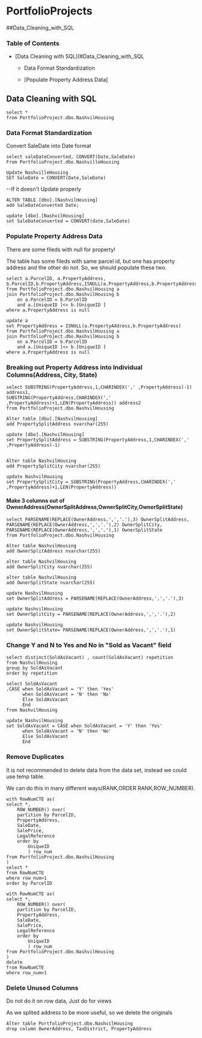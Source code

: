 # PortfolioProjects
##Data_Cleaning_with_SQL
### Table of Contents

- [Data Cleaning with SQL](#Data_Cleaning_with_SQL
  
  - Data Format Standardization
  
  - [Populate Property Address Data]      
  

## Data Cleaning with SQL

```
select *
from PortfolioProject.dbo.NashvilHousing
```


### Data Format Standardization
Convert SaleDate into Date format

```
select saleDateConverted, CONVERT(Date,SaleDate)
From PortfolioProject.dbo.NashvilleHousing

Update NashvilleHousing
SET SaleDate = CONVERT(Date,SaleDate)
```

--If it doesn't Update properly

```
ALTER TABLE [dbo].[NashvilHousing]
add SaleDateConverted Date;

update [dbo].[NashvilHousing]
set SaleDateConverted = CONVERT(date,SaleDate)
```

### Populate Property Address Data
There are some fileds with null for property!

The table has some fileds with same parcel id, but one has property address and the other do not. So, we should populate these two.

```
select a.ParcelID, a.PropertyAddress, b.ParcelID,b.PropertyAddress,ISNULL(a.PropertyAddress,b.PropertyAddress)
from PortfolioProject.dbo.NashvilHousing a
join PortfolioProject.dbo.NashvilHousing b
	on a.ParcelID = b.ParcelID
	and a.[UniqueID ]<> b.[UniqueID ]
where a.PropertyAddress is null
```
```
update a
set PropertyAddress = ISNULL(a.PropertyAddress,b.PropertyAddress)
from PortfolioProject.dbo.NashvilHousing a
join PortfolioProject.dbo.NashvilHousing b
	on a.ParcelID = b.ParcelID
	and a.[UniqueID ]<> b.[UniqueID ]
where a.PropertyAddress is null
```

### Breaking out Property Address into Individual Columns(Address, City, State)

```
select SUBSTRING(PropertyAddress,1,CHARINDEX(',' ,PropertyAddress)-1) address1,
SUBSTRING(PropertyAddress,CHARINDEX(',' ,PropertyAddress)+1,LEN(PropertyAddress)) address2
from PortfolioProject.dbo.NashvilHousing
```
```
Alter table [dbo].[NashvilHousing]
add PropertySplitAddress nvarchar(255)

update [dbo].[NashvilHousing]
set PropertySplitAddress = SUBSTRING(PropertyAddress,1,CHARINDEX(',' ,PropertyAddress)-1)


Alter table NashvilHousing
add PropertySplitCity nvarchar(255)

update NashvilHousing
set PropertySplitCity = SUBSTRING(PropertyAddress,CHARINDEX(',' ,PropertyAddress)+1,LEN(PropertyAddress))
```

#### Make 3 columns out of OwnerAddress(OwnerSplitAddress,OwnerSplitCity,OwnerSplitState)
```
select PARSENAME(REPLACE(OwnerAddress,',','.'),3) OwnerSplitAddress,
PARSENAME(REPLACE(OwnerAddress,',','.'),2) OwnerSplitCity,
PARSENAME(REPLACE(OwnerAddress,',','.'),1) OwnerSplitState
from PortfolioProject.dbo.NashvilHousing
```
```
Alter table NashvilHousing
add OwnerSplitAddress nvarchar(255)

alter table NashvilHousing
add OwnerSplitCity nvarchar(255)

alter table NashvilHousing
add OwnerSplitState nvarchar(255)

update NashvilHousing
set OwnerSplitAddress = PARSENAME(REPLACE(OwnerAddress,',','.'),3)

update NashvilHousing
set OwnerSplitCity = PARSENAME(REPLACE(OwnerAddress,',','.'),2)

update NashvilHousing
set OwnerSplitState= PARSENAME(REPLACE(OwnerAddress,',','.'),1)
```

### Change Y and N to Yes and No in "Sold as Vacant" field
```
select distinct(SoldAsVacant) , count(SoldAsVacant) repetition
from NashvilHousing
group by SoldAsVacant
order by repetition
```
```
select SoldAsVacant
,CASE when SoldAsVacant = 'Y' then 'Yes'
	  when SoldAsVacant = 'N' then 'No'
	  Else SoldAsVacant
	  End
from NashvilHousing
```

```
update NashvilHousing
set SoldAsVacant = CASE when SoldAsVacant = 'Y' then 'Yes'
	  when SoldAsVacant = 'N' then 'No'
	  Else SoldAsVacant
	  End
```

### Remove Duplicates
It is not recommended to delete data from the data set, instead we could use temp table.

We can do this in many different ways(RANK,ORDER RANK,ROW_NUMBER).

```
with RowNumCTE as(
select *,
	ROW_NUMBER() over(
	partition by ParcelID,
	PropertyAddress,
	SaleDate,
	SalePrice,
	LegalReference
	order by 
		UniqueID
		) row_num
from PortfolioProject.dbo.NashvilHousing
)
select *
from RowNumCTE
where row_num>1
order by ParcelID
```
```
with RowNumCTE as(
select *,
	ROW_NUMBER() over(
	partition by ParcelID,
	PropertyAddress,
	SaleDate,
	SalePrice,
	LegalReference
	order by 
		UniqueID
		) row_num
from PortfolioProject.dbo.NashvilHousing
)
delete
from RowNumCTE
where row_num>1
```

### Delete Unused Columns
Do not do it on row data, Just do for views

As we splited address to be more useful, so we delete the originals
```
Alter table PortfolioProject.dbo.NashvilHousing
drop column OwnerAddress, TaxDistrict, PropertyAddress
```
